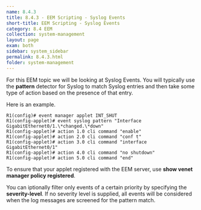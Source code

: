```yaml
---
name: 8.4.3
title: 8.4.3 - EEM Scripting - Syslog Events
short-title: EEM Scripting - Syslog Events
category: 8.4 EEM
collection: system-management
layout: page
exam: both
sidebar: system_sidebar
permalink: 8.4.3.html
folder: system-management
---
```

For this EEM topic we will be looking at Syslog Events. You will typically use the **pattern** detector for Syslog to match Syslog entries and then take some type of action based on the presence of that entry.

Here is an example.
```
R1(config)# event manager applet INT_SHUT
R1(config-applet)# event syslog pattern "Interface GigabitEthernet0/1.\*changed.\*down"
R1(config-applet)# action 1.0 cli command "enable"
R1(config-applet)# action 2.0 cli command "conf t"
R1(config-applet)# action 3.0 cli command "interface GigabitEthernet0/1"
R1(config-applet)# action 4.0 cli command "no shutdown"
R1(config-applet)# action 5.0 cli command "end"
```
To ensure that your applet registered with the EEM server, use **show venet manager policy registered**.

You can iptionally filter only events of a certain priority by specifying the **severity-level**. If no severity level is supplied, all events will be considered when the log messages are screened for the pattern match.

